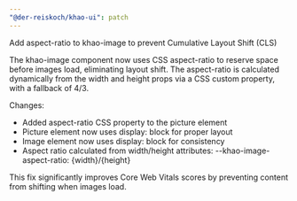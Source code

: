 ```yaml
---
"@der-reiskoch/khao-ui": patch
---
```


Add aspect-ratio to khao-image to prevent Cumulative Layout Shift (CLS)

The khao-image component now uses CSS aspect-ratio to reserve space before images load, eliminating layout shift. The aspect-ratio is calculated dynamically from the width and height props via a CSS custom property, with a fallback of 4/3.

Changes:
- Added aspect-ratio CSS property to the picture element
- Picture element now uses display: block for proper layout
- Image element now uses display: block for consistency
- Aspect ratio calculated from width/height attributes: --khao-image-aspect-ratio: {width}/{height}

This fix significantly improves Core Web Vitals scores by preventing content from shifting when images load.
